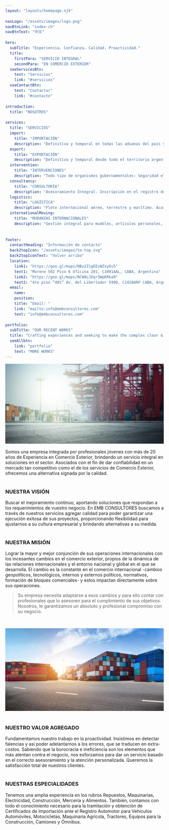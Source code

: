 ```yaml
---
layout: "layouts/homepage.njk"

navLogo: "/assets/images/logo.png"
navBtnLink: "index-ch"
navBtnText: "中文"

hero:
  subTitle: "Experiencia. Confianza. Calidad. Proactividad."
  title:
    firstPara: "SERVICIO INTEGRAL"
    secondPara: "EN COMERCIO EXTERIOR"
  seeServicesBtn:
    text: "Servicios"
    link: "#servicios"
  seeContactBtn: 
    text: "Contactar"
    link: "#contacto"

introduction:
  title: "NOSOTROS"

services: 
  title: "SERVICIOS"
  import:
    title: "IMPORTACIÓN"
    description: "Definitiva y temporal en todas las aduanas del país y zonas francas. Destinaciones particulares. Ferias. Bienes de Capital, nuevos y usados."
  export:
    title: "EXPORTACIÓN"
    description: "Definitiva y temporal desde todo el territorio argentino. Gestión y seguimientos de Reintegros. Certificados de origen y demás tramitaciones."
  intervention: 
    title: "INTERVENCIONES"
    description: "Todo tipo de organismos gubernamentales: Seguridad eléctrica, INAL, SENASA, ANMAT, Registro Automotor, Cultura, Flora y Fauna, INTI, etc."
  consultancy:
    title: "CONSULTORÍA"
    description: "Asesoramiento Integral. Inscripción en el registro de importadores/exportadores, regímenes especiales y grandes proyectos de inversión. Regimen automotriz."
  logistics:
    title: "LOGÍSTICA"
    description: "Flete internacional aéreo, terrestre y marítimo. Acarreo interno. Desconsolidación, traslados y guarda en depósitos privados. Custodias."
  internationalMoving:
    title: "MUDANZAS INTERNACIONALES"
    description: "Gestión integral para muebles, artículos personales, bienes y vehículos particulares. Inscripción y gestión en Registro Automotor."


footer:
  contactHeading: "Información de contacto"
  back2topIcon: "/assets/images/to-top.svg"
  back2topIconText: "Volver arriba"
  location:
    link1: "https://goo.gl/maps/NBv2Z1gEEsNZxy6v5"
    text1: "Moreno 502 Piso 6 Oficina 201, C1091AAL, CABA, Argentina"
    link2: "https://goo.gl/maps/NCWALJUqr3WpKRka9"
    text2: "4to piso “401” Av. del Libertador 5990, C1428ARP CABA, Argentina"
  email:
    name: 
    position: 
    title: "Email: "
    link: "mailto:info@embconsultores.com"
    text: "info@embconsultores.com"

portfolio:
  subTitle: "OUR RECENT WORKS"
  title: "Crafting experiences and seeking to make the complex clear & beautiful."
  seeAllbtn:
    link: "portfolio"
    text: "MORE WORKS"
---
```


![](/assets/images/blog/xcamion.jpeg)

Somos una empresa integrada por profesionales jóvenes con más de 20 años de Experiencia en Comercio Exterior, brindando un servicio integral en soluciones en el sector. Asociados con el fin de dar confiabilidad en un mercado tan competitivo como el de los servicios de Comercio Exterior, ofrecemos una alternativa signada por la calidad.  
<br/>

### NUESTRA VISIÓN

Buscar el mejoramiento continuo, aportando soluciones que respondan a los requerimientos de vuestro negocio. En EMB CONSULTORES buscamos a través de nuestros servicios agregar calidad para poder garantizar una ejecución exitosa de sus proyectos, proporcionando flexibilidad para ajustarnos a su cultura empresarial y brindando alternativas a su medida.  
<br/>

### NUESTRA MISIÓN

Lograr la mayor y mejor conjunción de sus operaciones internacionales con los incesantes cambios en el comercio exterior, propios de la dinámica de las relaciones internacionales y el entorno nacional y global en el que se desarrolla. El cambio es la constante en el comercio internacional -cambios geopolíticos, tecnológicos, internos y externos políticos, normativos, formación de bloques comerciales- y estos impactan directamente sobre sus operaciones.

> Su empresa necesita adaptarse a esos cambios y para ello contar con profesionales que lo asesoren para el cumplimiento de sus objetivos. Nosotros, le garantizamos un absoluto y profesional compromiso con su negocio.  
<br/>

![](/assets/images/blog/xcajas.jpeg)  
<br/>

### NUESTRO VALOR AGREGADO

Fundamentamos nuestro trabajo en la proactividad. Insistimos en detectar falencias y así poder adelantarnos a los errores, que se traducen en extra-costos. Sabiendo que la burocracia e ineficiencia son los elementos que más atentan contra el negocio, nos esforzamos para dar un servicio basado en el correcto asesoramiento y la atención personalizada. Queremos la satisfacción total de nuestros clientes.  
<br/>

### NUESTRAS ESPECIALIDADES

Tenemos una amplia experiencia en los rubros Repuestos, Maquinarias, Electricidad, Construcción, Mercería y Alimentos. También, contamos con todo el conocimiento necesario para la tramitación y obtención de Certificados de Importación ante el Registro Automotor para Vehículos Automóviles, Motocicletas, Maquinaria Agrícola, Tractores, Equipos para la Construcción, Camiones y Ómnibus.
